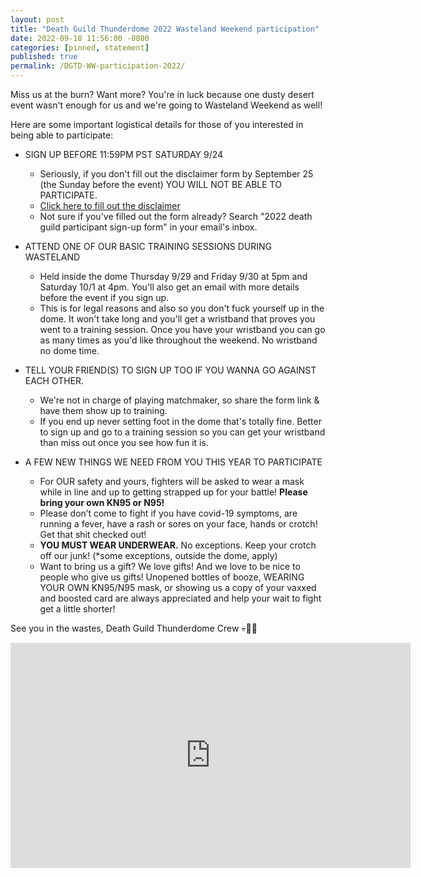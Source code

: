 ```yaml
---
layout: post
title: "Death Guild Thunderdome 2022 Wasteland Weekend participation"
date: 2022-09-18 11:56:00 -0800
categories: [pinned, statement]
published: true
permalink: /DGTD-WW-participation-2022/
---
```


<!-- add "pinned" to categories after review -->

Miss us at the burn? Want more? You're in luck because one dusty desert event wasn't enough for us and we're going to Wasteland Weekend as well!

Here are some important logistical details for those of you interested in being able to participate:

- SIGN UP BEFORE 11:59PM PST SATURDAY 9/24
    - Seriously, if you don't fill out the disclaimer form by September 25 (the Sunday before the event) YOU WILL NOT BE ABLE TO PARTICIPATE.
    - [Click here to fill out the disclaimer](https://forms.gle/awgvKx4Bc9xGs7FM9)
    - Not sure if you've filled out the form already? Search "2022 death guild participant sign-up form" in your email's inbox.

- ATTEND ONE OF OUR BASIC TRAINING SESSIONS DURING WASTELAND
    - Held inside the dome Thursday 9/29 and Friday 9/30 at 5pm and Saturday 10/1 at 4pm. You'll also get an email with more details before the event if you sign up.
    - This is for legal reasons and also so you don't fuck yourself up in the dome. It won't take long and you'll get a wristband that proves you went to a training session. Once you have your wristband you can go as many times as you'd like throughout the weekend. No wristband no dome time.  

- TELL YOUR FRIEND(S) TO SIGN UP TOO IF YOU WANNA GO AGAINST EACH OTHER.
    - We're not in charge of playing matchmaker, so share the form link & have them show up to training.
    - If you end up never setting foot in the dome that's totally fine. Better to sign up and go to a training session so you can get your wristband than miss out once you see how fun it is.

- A FEW NEW THINGS WE NEED FROM YOU THIS YEAR TO PARTICIPATE
    - For OUR safety and yours, fighters will be asked to wear a mask while in line and up to getting strapped up for your battle! **Please bring your own KN95 or N95!**
    - Please don’t come to fight if you have covid-19 symptoms, are running a fever, have a rash or sores on your face, hands or crotch!  Get that shit checked out!
    - **YOU MUST WEAR UNDERWEAR.** No exceptions.  Keep your crotch off our junk! (*some exceptions, outside the dome, apply)
    - Want to bring us a gift? We love gifts!  And we love to be nice to people who give us gifts! Unopened bottles of booze, WEARING YOUR OWN KN95/N95 mask, or showing us a copy of your vaxxed and boosted card are always appreciated and help your wait to fight get a little shorter!  

See you in the wastes,
Death Guild Thunderdome Crew 💀🤘🤘

<iframe src="https://player.vimeo.com/video/741373342?h=82cb634319" width="640" height="360" frameborder="0" allow="autoplay; fullscreen; picture-in-picture" allowfullscreen></iframe>

&nbsp;
<!--more-->
